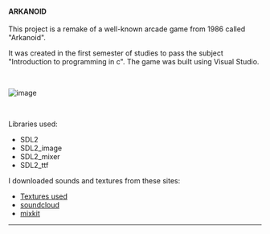 #### ARKANOID
               
            
This project is a remake of a well-known arcade game from 1986 called "Arkanoid".
  
It was created in the first semester of studies to pass the subject "Introduction to programming in c".
The game was built using Visual Studio.

<p>&nbsp;</p>

![image](https://user-images.githubusercontent.com/95649808/164893368-5aee3036-4bd1-472e-a1e5-312ee6a0ddb3.png)

<p>&nbsp;</p>

Libraries used:
* SDL2 
* SDL2_image
* SDL2_mixer 
* SDL2_ttf

I downloaded sounds and textures from these sites:
* [Textures used](https://opengameart.org/content/puzzle-game-art)
* [soundcloud](https://soundcloud.com)
* [mixkit](https://mixkit.co/free-sound-effects/game/)

---

